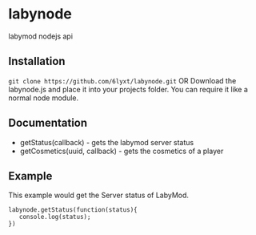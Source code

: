 # labynode
labymod nodejs api

## Installation
`git clone https://github.com/6lyxt/labynode.git`
OR
Download the labynode.js and place it into your projects folder.
You can require it like a normal node module.



## Documentation
 + getStatus(callback) - gets the labymod server status
 + getCosmetics(uuid, callback) - gets the cosmetics of a player
 
## Example
This example would get the Server status of LabyMod.
```
labynode.getStatus(function(status){
   console.log(status);
})
```
